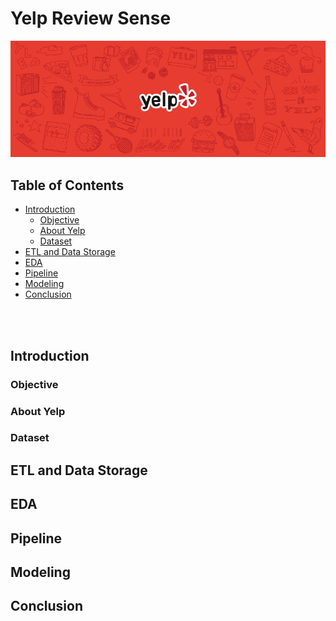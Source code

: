 # Yelp Review Sense

<img src="https://github.com/yashraizada/yelp-review-sense/blob/main/images/Header.png?raw=true"/>

## Table of Contents

* [Introduction](#Introduction)
   * [Objective](#Objective)
   * [About Yelp](#About-Yelp)
   * [Dataset](#Dataset)
* [ETL and Data Storage ](#ETL-and-Data-Storage)
* [EDA](#EDA)
* [Pipeline](#Pipeline)
* [Modeling](#Modeling)
* [Conclusion](#Conclusion)

<br/><br/>

## Introduction
### Objective

### About Yelp

### Dataset

## ETL and Data Storage
## EDA
## Pipeline
## Modeling
## Conclusion
